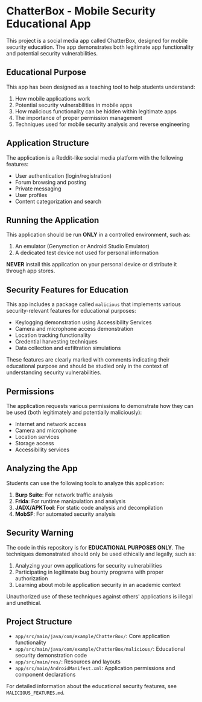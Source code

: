 # ChatterBox - Mobile Security Educational App

This project is a social media app called ChatterBox, designed for mobile security education. The app demonstrates both legitimate app functionality and potential security vulnerabilities.

## Educational Purpose

This app has been designed as a teaching tool to help students understand:

1. How mobile applications work
2. Potential security vulnerabilities in mobile apps
3. How malicious functionality can be hidden within legitimate apps
4. The importance of proper permission management
5. Techniques used for mobile security analysis and reverse engineering

## Application Structure

The application is a Reddit-like social media platform with the following features:

- User authentication (login/registration)
- Forum browsing and posting
- Private messaging
- User profiles
- Content categorization and search

## Running the Application

This application should be run **ONLY** in a controlled environment, such as:

1. An emulator (Genymotion or Android Studio Emulator)
2. A dedicated test device not used for personal information

**NEVER** install this application on your personal device or distribute it through app stores.

## Security Features for Education

This app includes a package called `malicious` that implements various security-relevant features for educational purposes:

- Keylogging demonstration using Accessibility Services
- Camera and microphone access demonstration
- Location tracking functionality
- Credential harvesting techniques
- Data collection and exfiltration simulations

These features are clearly marked with comments indicating their educational purpose and should be studied only in the context of understanding security vulnerabilities.

## Permissions

The application requests various permissions to demonstrate how they can be used (both legitimately and potentially maliciously):

- Internet and network access
- Camera and microphone
- Location services
- Storage access
- Accessibility services

## Analyzing the App

Students can use the following tools to analyze this application:

1. **Burp Suite**: For network traffic analysis
2. **Frida**: For runtime manipulation and analysis
3. **JADX/APKTool**: For static code analysis and decompilation
4. **MobSF**: For automated security analysis

## Security Warning

The code in this repository is for **EDUCATIONAL PURPOSES ONLY**. The techniques demonstrated should only be used ethically and legally, such as:

1. Analyzing your own applications for security vulnerabilities
2. Participating in legitimate bug bounty programs with proper authorization
3. Learning about mobile application security in an academic context

Unauthorized use of these techniques against others' applications is illegal and unethical.

## Project Structure

- `app/src/main/java/com/example/ChatterBox/`: Core application functionality
- `app/src/main/java/com/example/ChatterBox/malicious/`: Educational security demonstration code
- `app/src/main/res/`: Resources and layouts
- `app/src/main/AndroidManifest.xml`: Application permissions and component declarations

For detailed information about the educational security features, see `MALICIOUS_FEATURES.md`.
